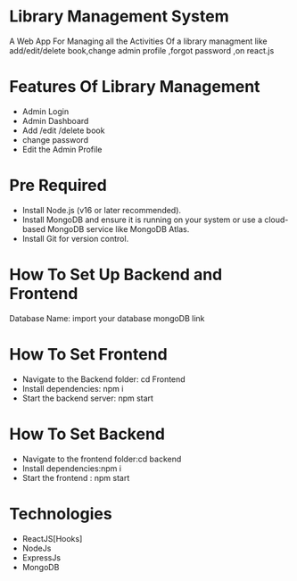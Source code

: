 # Library Management System
 A Web App For Managing all the Activities Of a library managment like add/edit/delete book,change admin profile ,forgot password ,on react.js

# Features Of Library Management
  - Admin Login
  - Admin Dashboard
  - Add /edit /delete book
  - change password
  - Edit the Admin Profile

# Pre Required
- Install Node.js (v16 or later recommended).
- Install MongoDB and ensure it is running on your system or use a cloud-based MongoDB service like MongoDB Atlas.
- Install Git for version control.

# How To Set Up Backend and Frontend
Database Name: import your database mongoDB link

# How To Set Frontend
- Navigate to the Backend folder: cd Frontend
- Install dependencies: npm i
- Start the backend server: npm start

# How To Set Backend
- Navigate to the frontend folder:cd backend
- Install dependencies:npm i
- Start the frontend : npm start

# Technologies 
- ReactJS[Hooks]
- NodeJs
- ExpressJs
- MongoDB

